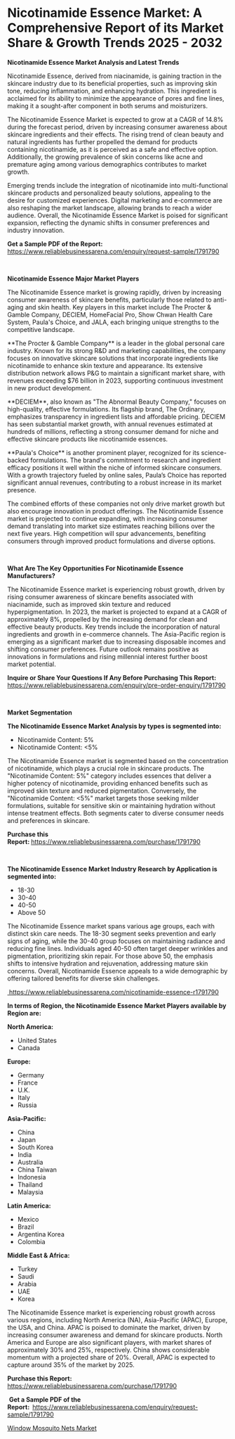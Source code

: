 <p><h1>Nicotinamide Essence Market: A Comprehensive Report of its Market Share & Growth Trends 2025 - 2032</h1></p><p><strong>Nicotinamide Essence Market Analysis and Latest Trends</strong></p>
<p><p>Nicotinamide Essence, derived from niacinamide, is gaining traction in the skincare industry due to its beneficial properties, such as improving skin tone, reducing inflammation, and enhancing hydration. This ingredient is acclaimed for its ability to minimize the appearance of pores and fine lines, making it a sought-after component in both serums and moisturizers.</p><p>The Nicotinamide Essence Market is expected to grow at a CAGR of 14.8% during the forecast period, driven by increasing consumer awareness about skincare ingredients and their effects. The rising trend of clean beauty and natural ingredients has further propelled the demand for products containing nicotinamide, as it is perceived as a safe and effective option. Additionally, the growing prevalence of skin concerns like acne and premature aging among various demographics contributes to market growth.</p><p>Emerging trends include the integration of nicotinamide into multi-functional skincare products and personalized beauty solutions, appealing to the desire for customized experiences. Digital marketing and e-commerce are also reshaping the market landscape, allowing brands to reach a wider audience. Overall, the Nicotinamide Essence Market is poised for significant expansion, reflecting the dynamic shifts in consumer preferences and industry innovation.</p></p>
<p><strong>Get a Sample PDF of the Report:&nbsp;</strong> <a href="https://www.reliablebusinessarena.com/enquiry/request-sample/1791790?utm_campaign=2518&utm_medium=2&utm_source=Github&utm_content=ia&utm_term=05042025&utm_id=nicotinamide-essence">https://www.reliablebusinessarena.com/enquiry/request-sample/1791790</a></p>
<p>&nbsp;</p>
<p><strong>Nicotinamide Essence Major Market Players</strong></p>
<p><p>The Nicotinamide Essence market is growing rapidly, driven by increasing consumer awareness of skincare benefits, particularly those related to anti-aging and skin health. Key players in this market include The Procter & Gamble Company, DECIEM, HomeFacial Pro, Show Chwan Health Care System, Paula's Choice, and JALA, each bringing unique strengths to the competitive landscape.</p><p>**The Procter & Gamble Company** is a leader in the global personal care industry. Known for its strong R&D and marketing capabilities, the company focuses on innovative skincare solutions that incorporate ingredients like nicotinamide to enhance skin texture and appearance. Its extensive distribution network allows P&G to maintain a significant market share, with revenues exceeding $76 billion in 2023, supporting continuous investment in new product development.</p><p>**DECIEM**, also known as "The Abnormal Beauty Company," focuses on high-quality, effective formulations. Its flagship brand, The Ordinary, emphasizes transparency in ingredient lists and affordable pricing. DECIEM has seen substantial market growth, with annual revenues estimated at hundreds of millions, reflecting a strong consumer demand for niche and effective skincare products like nicotinamide essences.</p><p>**Paula's Choice** is another prominent player, recognized for its science-backed formulations. The brand's commitment to research and ingredient efficacy positions it well within the niche of informed skincare consumers. With a growth trajectory fueled by online sales, Paula’s Choice has reported significant annual revenues, contributing to a robust increase in its market presence.</p><p>The combined efforts of these companies not only drive market growth but also encourage innovation in product offerings. The Nicotinamide Essence market is projected to continue expanding, with increasing consumer demand translating into market size estimates reaching billions over the next five years. High competition will spur advancements, benefiting consumers through improved product formulations and diverse options.</p></p>
<p>&nbsp;</p>
<p><strong>What Are The Key Opportunities For Nicotinamide Essence Manufacturers?</strong></p>
<p><p>The Nicotinamide Essence market is experiencing robust growth, driven by rising consumer awareness of skincare benefits associated with niacinamide, such as improved skin texture and reduced hyperpigmentation. In 2023, the market is projected to expand at a CAGR of approximately 8%, propelled by the increasing demand for clean and effective beauty products. Key trends include the incorporation of natural ingredients and growth in e-commerce channels. The Asia-Pacific region is emerging as a significant market due to increasing disposable incomes and shifting consumer preferences. Future outlook remains positive as innovations in formulations and rising millennial interest further boost market potential.</p></p>
<p><strong>Inquire or Share Your Questions If Any Before Purchasing This Report:</strong> <a href="https://www.reliablebusinessarena.com/enquiry/pre-order-enquiry/1791790?utm_campaign=2518&utm_medium=2&utm_source=Github&utm_content=ia&utm_term=05042025&utm_id=nicotinamide-essence">https://www.reliablebusinessarena.com/enquiry/pre-order-enquiry/1791790</a></p>
<p>&nbsp;</p>
<p><strong>Market Segmentation</strong></p>
<p><strong>The Nicotinamide Essence Market Analysis by types is segmented into:</strong></p>
<p><ul><li>Nicotinamide Content: 5%</li><li>Nicotinamide Content: <5%</li></ul></p>
<p><p>The Nicotinamide Essence market is segmented based on the concentration of nicotinamide, which plays a crucial role in skincare products. The "Nicotinamide Content: 5%" category includes essences that deliver a higher potency of nicotinamide, providing enhanced benefits such as improved skin texture and reduced pigmentation. Conversely, the "Nicotinamide Content: <5%" market targets those seeking milder formulations, suitable for sensitive skin or maintaining hydration without intense treatment effects. Both segments cater to diverse consumer needs and preferences in skincare.</p></p>
<p><strong>Purchase this Report:&nbsp;</strong><a href="https://www.reliablebusinessarena.com/purchase/1791790?utm_campaign=2518&utm_medium=2&utm_source=Github&utm_content=ia&utm_term=05042025&utm_id=nicotinamide-essence">https://www.reliablebusinessarena.com/purchase/1791790</a></p>
<p>&nbsp;</p>
<p><strong>The Nicotinamide Essence Market Industry Research by Application is segmented into:</strong></p>
<p><ul><li>18-30</li><li>30-40</li><li>40-50</li><li>Above 50</li></ul></p>
<p><p>The Nicotinamide Essence market spans various age groups, each with distinct skin care needs. The 18-30 segment seeks prevention and early signs of aging, while the 30-40 group focuses on maintaining radiance and reducing fine lines. Individuals aged 40-50 often target deeper wrinkles and pigmentation, prioritizing skin repair. For those above 50, the emphasis shifts to intensive hydration and rejuvenation, addressing mature skin concerns. Overall, Nicotinamide Essence appeals to a wide demographic by offering tailored benefits for diverse skin challenges.</p></p>
<p><a href="https://www.reliablebusinessarena.com/nicotinamide-essence-r1791790?utm_campaign=2518&utm_medium=2&utm_source=Github&utm_content=ia&utm_term=05042025&utm_id=nicotinamide-essence">&nbsp;https://www.reliablebusinessarena.com/nicotinamide-essence-r1791790</a></p>
<p><strong>In terms of Region, the Nicotinamide Essence Market Players available by Region are:</strong></p>
<p>
    <p> <strong> North America: </strong>
        <ul>
            <li>United States</li>
            <li>Canada</li>
        </ul>
        </p> 
    <p> <strong> Europe: </strong>
        <ul>
            <li>Germany</li>
            <li>France</li>
            <li>U.K.</li>
            <li>Italy</li>
            <li>Russia</li>
        </ul>
        </p> 
    <p> <strong> Asia-Pacific: </strong>
        <ul>
            <li>China</li>
            <li>Japan</li>
            <li>South Korea</li>
            <li>India</li>
            <li>Australia</li>
            <li>China Taiwan</li>
            <li>Indonesia</li>
            <li>Thailand</li>
            <li>Malaysia</li>
        </ul>
        </p> 
    <p> <strong> Latin America: </strong>
        <ul>
            <li>Mexico</li>
            <li>Brazil</li>
            <li>Argentina Korea</li>
            <li>Colombia</li>
        </ul>
        </p> 
    <p> <strong> Middle East & Africa: </strong>
        <ul>
            <li>Turkey</li>
            <li>Saudi</li>
            <li>Arabia</li>
            <li>UAE</li>
            <li>Korea</li>
        </ul>
    </p>
    </p>
<p><p>The Nicotinamide Essence market is experiencing robust growth across various regions, including North America (NA), Asia-Pacific (APAC), Europe, the USA, and China. APAC is poised to dominate the market, driven by increasing consumer awareness and demand for skincare products. North America and Europe are also significant players, with market shares of approximately 30% and 25%, respectively. China shows considerable momentum with a projected share of 20%. Overall, APAC is expected to capture around 35% of the market by 2025.</p></p>
<p><strong>Purchase this Report: </strong><a href="https://www.reliablebusinessarena.com/purchase/1791790?utm_campaign=2518&utm_medium=2&utm_source=Github&utm_content=ia&utm_term=05042025&utm_id=nicotinamide-essence">https://www.reliablebusinessarena.com/purchase/1791790</a></p>
<p>&nbsp;<strong>Get a Sample PDF of the Report:&nbsp;&nbsp;</strong><a href="https://www.reliablebusinessarena.com/enquiry/request-sample/1791790?utm_campaign=2518&utm_medium=2&utm_source=Github&utm_content=ia&utm_term=05042025&utm_id=nicotinamide-essence">https://www.reliablebusinessarena.com/enquiry/request-sample/1791790</a></p>
<p><strong></strong></p>
<p><p><a href="https://github.com/krinerstormy331/Market-Research-Report-List-1/blob/main/window-mosquito-nets-market.md?utm_campaign=2518&utm_medium=2&utm_source=Github&utm_content=ia&utm_term=05042025&utm_id=nicotinamide-essence">Window Mosquito Nets Market</a></p></p>